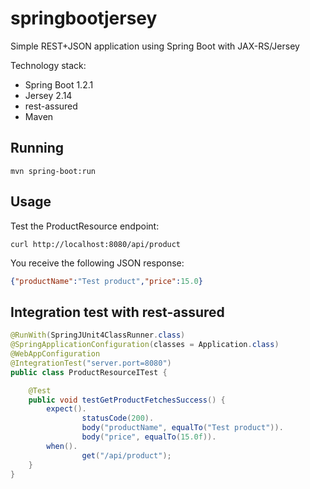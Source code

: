 # springbootjersey
Simple REST+JSON application using Spring Boot with JAX-RS/Jersey

Technology stack:
- Spring Boot 1.2.1
- Jersey 2.14
- rest-assured
- Maven

Running
-------
<pre><code>mvn spring-boot:run</code></pre>

Usage
-----

Test the ProductResource endpoint:
<pre><code>curl http://localhost:8080/api/product</code></pre>

You receive the following JSON response:
```json
{"productName":"Test product","price":15.0}
```

Integration test with rest-assured
----------------------------------

```java
@RunWith(SpringJUnit4ClassRunner.class)
@SpringApplicationConfiguration(classes = Application.class)
@WebAppConfiguration
@IntegrationTest("server.port=8080")
public class ProductResourceITest {

    @Test
    public void testGetProductFetchesSuccess() {
        expect().
                statusCode(200).
                body("productName", equalTo("Test product")).
                body("price", equalTo(15.0f)).
        when().
                get("/api/product");
    }
}

```
